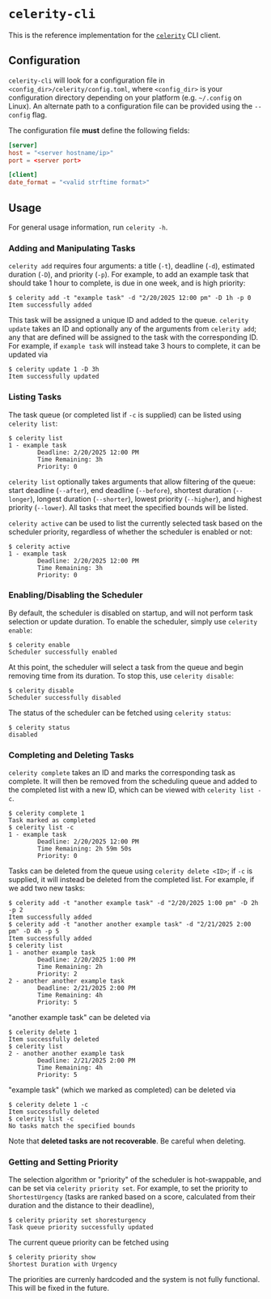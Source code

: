 # `celerity-cli`

This is the reference implementation for the 
[`celerity`](https://github.com/joepigott/celerity) CLI client.

## Configuration

`celerity-cli` will look for a configuration file in `<config_dir>/celerity/config.toml`,
where `<config_dir>` is your configuration directory depending on your platform
(e.g. `~/.config` on Linux). An alternate path to a configuration file can be
provided using the `--config` flag.

The configuration file **must** define the following fields:
```toml
[server]
host = "<server hostname/ip>"
port = <server port>

[client]
date_format = "<valid strftime format>"
```

## Usage

For general usage information, run `celerity -h`.

### Adding and Manipulating Tasks

`celerity add` requires four arguments: a title (`-t`), deadline (`-d`), estimated
duration (`-D`), and priority (`-p`). For example, to add an example task that 
should take 1 hour to complete, is due in one week, and is high priority:
```
$ celerity add -t "example task" -d "2/20/2025 12:00 pm" -D 1h -p 0
Item successfully added
```
This task will be assigned a unique ID and added to the queue. `celerity update` 
takes an ID and optionally any of the arguments from `celerity add`; any that are 
defined will be assigned to the task with the corresponding ID. For example, if
`example task` will instead take 3 hours to complete, it can be updated via
```
$ celerity update 1 -D 3h
Item successfully updated
```

### Listing Tasks

The task queue (or completed list if `-c` is supplied) can be listed using
`celerity list`:
```
$ celerity list
1 - example task
        Deadline: 2/20/2025 12:00 PM
        Time Remaining: 3h
        Priority: 0
```
`celerity list` optionally takes arguments that allow filtering of the queue: 
start deadline (`--after`), end deadline (`--before`), shortest duration 
(`--longer`), longest duration (`--shorter`), lowest priority (`--higher`),
and highest priority (`--lower`). All tasks that meet the specified bounds will
be listed.

`celerity active` can be used to list the currently selected task based on the
scheduler priority, regardless of whether the scheduler is enabled or not:
```
$ celerity active
1 - example task
        Deadline: 2/20/2025 12:00 PM
        Time Remaining: 3h
        Priority: 0
```

### Enabling/Disabling the Scheduler

By default, the scheduler is disabled on startup, and will not perform task
selection or update duration. To enable the scheduler, simply use `celerity 
enable`:
```
$ celerity enable
Scheduler successfully enabled
```
At this point, the scheduler will select a task from the queue and begin
removing time from its duration. To stop this, use `celerity disable`:
```
$ celerity disable
Scheduler successfully disabled
```
The status of the scheduler can be fetched using `celerity status`:
```
$ celerity status
disabled
```

### Completing and Deleting Tasks

`celerity complete` takes an ID and marks the corresponding task as complete. It 
will then be removed from the scheduling queue and added to the completed list 
with a new ID, which can be viewed with `celerity list -c`.
```
$ celerity complete 1
Task marked as completed
$ celerity list -c
1 - example task
        Deadline: 2/20/2025 12:00 PM
        Time Remaining: 2h 59m 50s
        Priority: 0
```
Tasks can be deleted from the queue using `celerity delete <ID>`; if `-c` is
supplied, it will instead be deleted from the completed list. For example, if
we add two new tasks:
```
$ celerity add -t "another example task" -d "2/20/2025 1:00 pm" -D 2h -p 2
Item successfully added
$ celerity add -t "another another example task" -d "2/21/2025 2:00 pm" -D 4h -p 5
Item successfully added
$ celerity list
1 - another example task
        Deadline: 2/20/2025 1:00 PM
        Time Remaining: 2h
        Priority: 2
2 - another another example task
        Deadline: 2/21/2025 2:00 PM
        Time Remaining: 4h
        Priority: 5
```
"another example task" can be deleted via
```
$ celerity delete 1
Item successfully deleted
$ celerity list
2 - another another example task
        Deadline: 2/21/2025 2:00 PM
        Time Remaining: 4h
        Priority: 5
```
"example task" (which we marked as completed) can be deleted via
```
$ celerity delete 1 -c
Item successfully deleted
$ celerity list -c
No tasks match the specified bounds
```
Note that **deleted tasks are not recoverable**. Be careful when deleting.

### Getting and Setting Priority

The selection algorithm or "priority" of the scheduler is hot-swappable, and
can be set via `celerity priority set`. For example, to set the priority to 
`ShortestUrgency` (tasks are ranked based on a score, calculated from their
duration and the distance to their deadline),
```
$ celerity priority set shoresturgency
Task queue priority successfully updated
```
The current queue priority can be fetched using
```
$ celerity priority show
Shortest Duration with Urgency
```
The priorities are currenly hardcoded and the system is not fully functional.
This will be fixed in the future.
